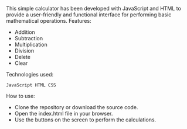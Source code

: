  
This simple calculator has been developed with JavaScript and HTML to provide a user-friendly and functional interface for performing basic mathematical operations.
Features:
- Addition
- Subtraction
- Multiplication
- Division
- Delete
- Clear

Technologies used:

`JavaScript
HTML
CSS
`

How to use:
- Clone the repository or download the source code.
- Open the index.html file in your browser.
- Use the buttons on the screen to perform the calculations. 